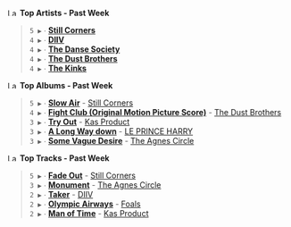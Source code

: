 <!--START_LASTFM_ARTISTS:{"period": "7day", "rows": 5}-->
<a href="https://last.fm" target="_blank"><img src="https://user-images.githubusercontent.com/17434202/215290617-e793598d-d7c9-428f-9975-156db1ba89cc.svg" alt="Last.fm Logo" width="18" height="13"/></a> **Top Artists - Past Week**

> `5 ▶️` ∙ **[Still Corners](https://www.last.fm/music/Still+Corners)**<br/>
> `4 ▶️` ∙ **[DIIV](https://www.last.fm/music/DIIV)**<br/>
> `4 ▶️` ∙ **[The Danse Society](https://www.last.fm/music/The+Danse+Society)**<br/>
> `4 ▶️` ∙ **[The Dust Brothers](https://www.last.fm/music/The+Dust+Brothers)**<br/>
> `4 ▶️` ∙ **[The Kinks](https://www.last.fm/music/The+Kinks)**<br/>
<!--END_LASTFM_ARTISTS-->

<!--START_LASTFM_ALBUMS:{"period": "7day", "rows": 5}-->
<a href="https://last.fm" target="_blank"><img src="https://user-images.githubusercontent.com/17434202/215290617-e793598d-d7c9-428f-9975-156db1ba89cc.svg" alt="Last.fm Logo" width="18" height="13"/></a> **Top Albums - Past Week**

> `5 ▶️` ∙ **[Slow Air](https://www.last.fm/music/Still+Corners/Slow+Air)** - [Still Corners](https://www.last.fm/music/Still+Corners)<br/>
> `4 ▶️` ∙ **[Fight Club (Original Motion Picture Score)](https://www.last.fm/music/The+Dust+Brothers/Fight+Club+(Original+Motion+Picture+Score))** - [The Dust Brothers](https://www.last.fm/music/The+Dust+Brothers)<br/>
> `3 ▶️` ∙ **[Try Out](https://www.last.fm/music/Kas+Product/Try+Out)** - [Kas Product](https://www.last.fm/music/Kas+Product)<br/>
> `3 ▶️` ∙ **[A Long Way down](https://www.last.fm/music/LE+PRINCE+HARRY/A+Long+Way+down)** - [LE PRINCE HARRY](https://www.last.fm/music/LE+PRINCE+HARRY)<br/>
> `3 ▶️` ∙ **[Some Vague Desire](https://www.last.fm/music/The+Agnes+Circle/Some+Vague+Desire)** - [The Agnes Circle](https://www.last.fm/music/The+Agnes+Circle)<br/>
<!--END_LASTFM_ALBUMS-->

<!--START_LASTFM_TRACKS:{"period": "7day", "rows": 5}-->
<a href="https://last.fm" target="_blank"><img src="https://user-images.githubusercontent.com/17434202/215290617-e793598d-d7c9-428f-9975-156db1ba89cc.svg" alt="Last.fm Logo" width="18" height="13"/></a> **Top Tracks - Past Week**

> `5 ▶️` ∙ **[Fade Out](https://www.last.fm/music/Still+Corners/_/Fade+Out)** - [Still Corners](https://www.last.fm/music/Still+Corners)<br/>
> `3 ▶️` ∙ **[Monument](https://www.last.fm/music/The+Agnes+Circle/_/Monument)** - [The Agnes Circle](https://www.last.fm/music/The+Agnes+Circle)<br/>
> `2 ▶️` ∙ **[Taker](https://www.last.fm/music/DIIV/_/Taker)** - [DIIV](https://www.last.fm/music/DIIV)<br/>
> `2 ▶️` ∙ **[Olympic Airways](https://www.last.fm/music/Foals/_/Olympic+Airways)** - [Foals](https://www.last.fm/music/Foals)<br/>
> `2 ▶️` ∙ **[Man of Time](https://www.last.fm/music/Kas+Product/_/Man+of+Time)** - [Kas Product](https://www.last.fm/music/Kas+Product)<br/>
<!--END_LASTFM_TRACKS-->